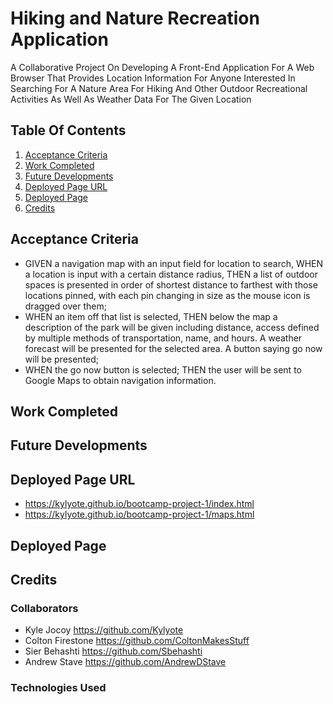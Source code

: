 # Hiking and Nature Recreation Application

A Collaborative Project On Developing A Front-End Application For A Web Browser That Provides Location Information For Anyone Interested In Searching For A Nature Area For Hiking And Other Outdoor Recreational Activities As Well As Weather Data For The Given Location

## Table Of Contents

1. [Acceptance Criteria](#acceptance-criteria)
2. [Work Completed](#work-completed)
3. [Future Developments](#future-developments)
4. [Deployed Page URL](#deployed-page-url)
5. [Deployed Page](#deployed-page)
6. [Credits](#credits)

## Acceptance Criteria

- GIVEN a navigation map with an input field for location to search, WHEN a location is input with a certain distance radius, THEN a list of outdoor spaces is presented in order of shortest distance to farthest with those locations pinned, with each pin changing in size as the mouse icon is dragged over them;
- WHEN an item off that list is selected, THEN below the map a description of the park will be given including distance, access defined by multiple methods of transportation, name, and hours. A weather forecast will be presented for the selected area. A button saying go now will be presented;
- WHEN the go now button is selected; THEN the user will be sent to Google Maps to obtain navigation information.

## Work Completed

## Future Developments

## Deployed Page URL

- https://kylyote.github.io/bootcamp-project-1/index.html
- https://kylyote.github.io/bootcamp-project-1/maps.html

## Deployed Page

## Credits

### Collaborators

- Kyle Jocoy https://github.com/Kylyote
- Colton Firestone https://github.com/ColtonMakesStuff
- Sier Behashti https://github.com/Sbehashti
- Andrew Stave https://github.com/AndrewDStave

### Technologies Used
